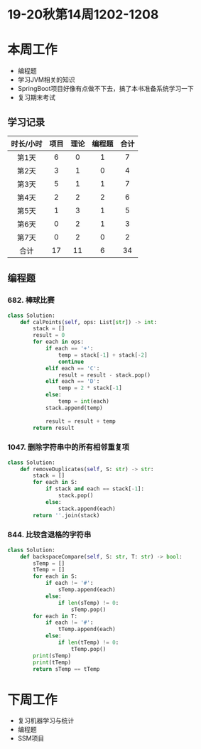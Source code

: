 # 19-20秋第14周1202-1208

# 本周工作

*   编程题
*   学习JVM相关的知识
*   SpringBoot项目好像有点做不下去，搞了本书准备系统学习一下
*   复习期末考试

## 学习记录

| 时长/小时 | 项目 | 理论 | 编程题 | 合计 |
| :-------: | :--: | :--: | :----: | :--: |
|   第1天   |  6   |  0   |   1    |  7   |
|   第2天   |  3   |  1   |   0    |  4   |
|   第3天   |  5   |  1   |   1    |  7   |
|   第4天   |  2   |  2   |   2    |  6   |
|   第5天   |  1   |  3   |   1    |  5   |
|   第6天   |  0   |  2   |   1    |  3   |
|   第7天   |  0   |  2   |   0    |  2   |
|   合计    |  17  |  11  |   6    |  34  |

## 编程题

### 682. 棒球比赛

```python
class Solution:    
    def calPoints(self, ops: List[str]) -> int:
        stack = []
        result = 0
        for each in ops:
            if each == '+':
                temp = stack[-1] + stack[-2]
                continue
            elif each == 'C':
                result = result - stack.pop()
            elif each == 'D':
                temp = 2 * stack[-1]
            else:
                temp = int(each)
            stack.append(temp)
            
            result = result + temp
        return result
```

### 1047. 删除字符串中的所有相邻重复项

```python
class Solution:
    def removeDuplicates(self, S: str) -> str:
        stack = []
        for each in S:
            if stack and each == stack[-1]:
                stack.pop()
            else:
                stack.append(each)
        return ''.join(stack)
```

### 844. 比较含退格的字符串

```python
class Solution:
    def backspaceCompare(self, S: str, T: str) -> bool:
        sTemp = []
        tTemp = []
        for each in S:
            if each != '#':
                sTemp.append(each)
            else:
                if len(sTemp) != 0:
                    sTemp.pop()
        for each in T:
            if each != '#':
                tTemp.append(each)
            else:
                if len(tTemp) != 0:
                    tTemp.pop()
        print(sTemp)
        print(tTemp)
        return sTemp == tTemp
```



# 下周工作

*   复习机器学习与统计
*   编程题
*   SSM项目

